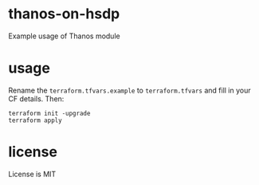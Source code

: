 # thanos-on-hsdp
Example usage of Thanos module

# usage
Rename the `terraform.tfvars.example` to `terraform.tfvars` and fill in your CF details. Then:

```shell
terraform init -upgrade
terraform apply
```

# license
License is MIT
